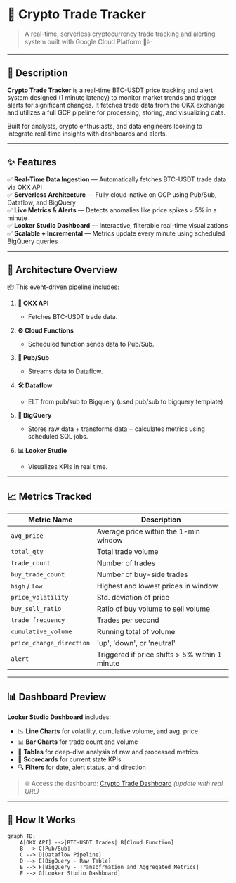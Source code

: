 # 🚀 Crypto Trade Tracker


> A real-time, serverless cryptocurrency trade tracking and alerting system built with Google Cloud Platform 🧠💹

---

## 📌 Description

**Crypto Trade Tracker** is a real-time BTC-USDT price tracking and alert system designed (1 minute latency) to monitor market trends and trigger alerts for significant changes. It fetches trade data from the OKX exchange and utilizes a full GCP pipeline for processing, storing, and visualizing data.

Built for analysts, crypto enthusiasts, and data engineers looking to integrate real-time insights with dashboards and alerts.

---

## ✨ Features

✅ **Real-Time Data Ingestion** — Automatically fetches BTC-USDT trade data via OKX API  
✅ **Serverless Architecture** — Fully cloud-native on GCP using Pub/Sub, Dataflow, and BigQuery  
✅ **Live Metrics & Alerts** — Detects anomalies like price spikes > 5% in a minute  
✅ **Looker Studio Dashboard** — Interactive, filterable real-time visualizations  
✅ **Scalable + Incremental** — Metrics update every minute using scheduled BigQuery queries  

---

## 🧱 Architecture Overview

📦 This event-driven pipeline includes:

1. **🔁 OKX API**  
   - Fetches BTC-USDT trade data.

2. **⚙️ Cloud Functions**  
   - Scheduled function sends data to Pub/Sub.

3. **🧩 Pub/Sub**  
   - Streams data to Dataflow.

4. **🛠️ Dataflow**  
   - ELT from pub/sub to Bigquery (used pub/sub to bigquery template)

5. **🧮 BigQuery**  
   - Stores raw data + transforms data + calculates metrics using scheduled SQL jobs.

6. **📊 Looker Studio**  
   - Visualizes KPIs in real time.

---

## 📈 Metrics Tracked

| Metric Name             | Description                                               |
|------------------------|-----------------------------------------------------------|
| `avg_price`            | Average price within the 1-min window                     |
| `total_qty`            | Total trade volume                                        |
| `trade_count`          | Number of trades                                          |
| `buy_trade_count`      | Number of buy-side trades                                 |
| `high` / `low`         | Highest and lowest prices in window                       |
| `price_volatility`     | Std. deviation of price                                   |
| `buy_sell_ratio`       | Ratio of buy volume to sell volume                        |
| `trade_frequency`      | Trades per second                                         |
| `cumulative_volume`    | Running total of volume                                   |
| `price_change_direction` | 'up', 'down', or 'neutral'                              |
| `alert`                | Triggered if price shifts > 5% within 1 minute            |

---

## 📊 Dashboard Preview

**Looker Studio Dashboard** includes:

- 📉 **Line Charts** for volatility, cumulative volume, and avg. price  
- 📊 **Bar Charts** for trade count and volume  
- 🧾 **Tables** for deep-dive analysis of raw and processed metrics  
- 📌 **Scorecards** for current state KPIs  
- 🔍 **Filters** for date, alert status, and direction  

> 🌐 Access the dashboard: [Crypto Trade Dashboard](#) *(update with real URL)*

---

## 🧪 How It Works

```mermaid
graph TD;
    A[OKX API] -->|BTC-USDT Trades| B[Cloud Function]
    B --> C[Pub/Sub]
    C --> D[Dataflow Pipeline]
    D --> E[BigQuery - Raw Table]
    E --> F[BigQuery - Transofrmation and Aggregated Metrics]
    F --> G[Looker Studio Dashboard]

